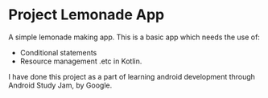 # Project Lemonade App

A simple lemonade making app.
This is a basic app which needs the use of:
  - Conditional statements
  - Resource management .etc
  in Kotlin.
  
I have done this project as a part of learning android development through Android Study Jam, by Google.
